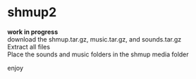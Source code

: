 # shmup2
<b>work in progress</b><br>
 download the shmup.tar.gz, music.tar.gz, and sounds.tar.gz<br>
 Extract all files<br>
 Place the sounds and music folders in the shmup media folder<br>

 
 enjoy

